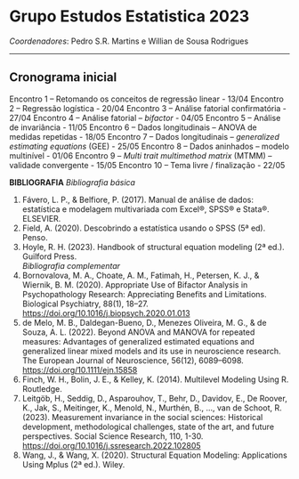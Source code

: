 # Grupo Estudos Estatistica 2023
*Coordenadores*: Pedro S.R. Martins e Willian de Sousa Rodrigues

---

## Cronograma inicial  

Encontro 1 – Retomando os conceitos de regressão linear - 13/04
Encontro 2 – Regressão logística - 20/04
Encontro 3 – Análise fatorial confirmatória - 27/04
Encontro 4 – Análise fatorial – *bifactor* - 04/05
Encontro 5 – Análise de invariância - 11/05
Encontro 6 – Dados longitudinais – ANOVA de medidas repetidas - 18/05
Encontro 7 – Dados longitudinais – *generalized estimating equations* (GEE) - 25/05
Encontro 8 – Dados aninhados – modelo multinível - 01/06
Encontro 9 – *Multi trait multimethod matrix* (MTMM) – validade convergente - 15/05
Encontro 10 – Tema livre / finalização - 22/05


**BIBLIOGRAFIA**
*Bibliografia básica*
1. Fávero, L. P., & Belfiore, P. (2017). Manual de análise de dados: estatística e modelagem multivariada com Excel®, SPSS® e Stata®. ELSEVIER.  
2. Field, A. (2020). Descobrindo a estatística usando o SPSS (5ª ed). Penso.  
3. Hoyle, R. H. (2023). Handbook of structural equation modeling (2ª ed.). Guilford Press.  
*Bibliografia complementar*
1. Bornovalova, M. A., Choate, A. M., Fatimah, H., Petersen, K. J., & Wiernik, B. M. (2020). Appropriate Use of Bifactor Analysis in Psychopathology Research: Appreciating Benefits and Limitations. Biological Psychiatry, 88(1), 18–27. https://doi.org/10.1016/j.biopsych.2020.01.013
2. de Melo, M. B., Daldegan-Bueno, D., Menezes Oliveira, M. G., & de Souza, A. L. (2022). Beyond ANOVA and MANOVA for repeated measures: Advantages of generalized estimated equations and generalized linear mixed models and its use in neuroscience research. The European Journal of Neuroscience, 56(12), 6089–6098. https://doi.org/10.1111/ejn.15858
3. Finch, W. H., Bolin, J. E., & Kelley, K. (2014). Multilevel Modeling Using R. Routledge.
4. Leitgöb, H., Seddig, D., Asparouhov, T., Behr, D., Davidov, E., De Roover, K., Jak, S., Meitinger, K., Menold, N., Murthén, B., …, van de Schoot, R. (2023). Measurement invariance in the social sciences: Historical development, methodological challenges, state of the art, and future perspectives. Social Science Research, 110, 1-30. https://doi.org/10.1016/j.ssresearch.2022.102805
5. Wang, J., & Wang, X. (2020). Structural Equation Modeling: Applications Using Mplus (2ª ed.). Wiley.

